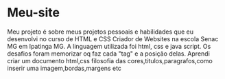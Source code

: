 # Meu-site
Meu projeto é sobre meus projetos pessoais e habilidades
que eu desenvolvi no curso de HTML e CSS Criador de Websites na escola Senac MG em Ipatinga MG.
A linguagem utilizada foi html, css e java script.
Os desafios foram memorizar oq faz cada "tag" e a posição delas.
Aprendi criar um documento html,css filosofia das cores,titulos,paragrafos,como inserir uma imagem,bordas,margens etc
